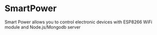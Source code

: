 # SmartPower
Smart Power allows you to control electronic devices with ESP8266 WiFi module and Node.js/Mongodb server
